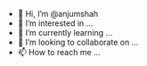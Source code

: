 - 👋 Hi, I’m @anjumshah
- 👀 I’m interested in ...
- 🌱 I’m currently learning ...
- 💞️ I’m looking to collaborate on ...
- 📫 How to reach me ...

<!---
anjumshah/anjumshah is a ✨ special ✨ repository because its `README.md` (this file) appears on your GitHub profile.
You can click the Preview link to take a look at your changes.
--->
